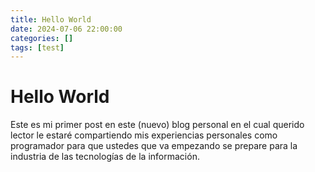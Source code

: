 ```yaml
---
title: Hello World
date: 2024-07-06 22:00:00
categories: []
tags: [test]
---
```


# Hello World

Este es mi primer post en este (nuevo) blog personal en el cual querido lector le estaré compartiendo mis experiencias personales como programador para que ustedes que va empezando se prepare para la industria de las tecnologías de la información.